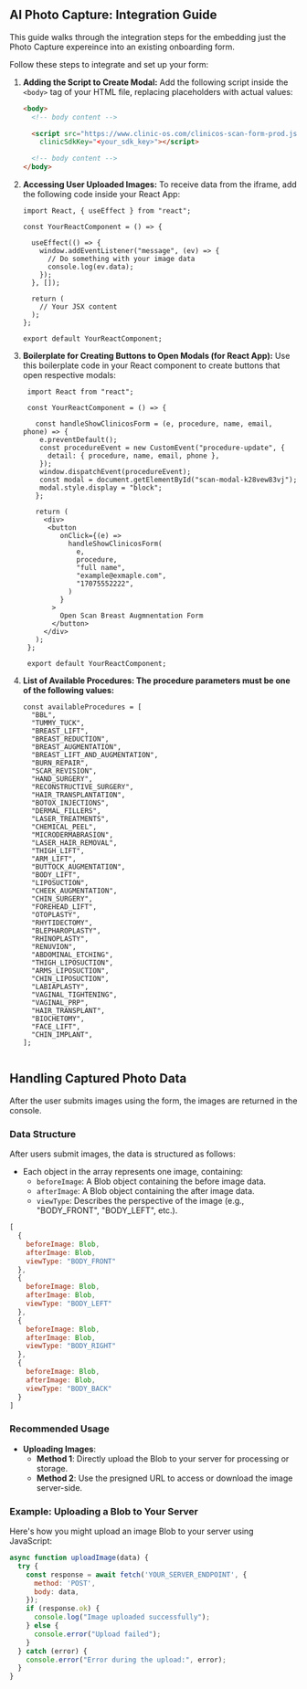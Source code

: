 ## AI Photo Capture: Integration Guide
This guide walks through the integration steps for the embedding just the Photo Capture expereince into an existing onboarding form.

Follow these steps to integrate and set up your form:
1. **Adding the Script to Create Modal:**
   Add the following script inside the `<body>` tag of your HTML file, replacing placeholders with actual values:
   ```HTML
   <body>
     <!-- body content -->
   
     <script src="https://www.clinic-os.com/clinicos-scan-form-prod.js" formName="onboarding-scan" themeColor="<hex_color>"
       clinicSdkKey="<your_sdk_key>"></script>
   
     <!-- body content -->
   </body>
   ```
2. **Accessing User Uploaded Images:**
   To receive data from the iframe, add the following code inside your React App:
   ```JSX
   import React, { useEffect } from "react";
   
   const YourReactComponent = () => {
   
     useEffect(() => {
       window.addEventListener("message", (ev) => {
         // Do something with your image data
         console.log(ev.data);
       });
     }, []);

     return (
       // Your JSX content
     );
   };
   
   export default YourReactComponent;
   ```


3. **Boilerplate for Creating Buttons to Open Modals (for React App):**
   Use this boilerplate code in your React component to create buttons that open respective modals:
   ```JSX
    import React from "react";
    
    const YourReactComponent = () => {
      
      const handleShowClinicosForm = (e, procedure, name, email, phone) => {
       e.preventDefault();
       const procedureEvent = new CustomEvent("procedure-update", {
         detail: { procedure, name, email, phone },
       });
       window.dispatchEvent(procedureEvent);
       const modal = document.getElementById("scan-modal-k28vew83vj");
       modal.style.display = "block";
      };
       
      return (
        <div>
         <button
            onClick={(e) =>
              handleShowClinicosForm(
                e,
                procedure,
                "full name",
                "example@exmaple.com",
                "17075552222",
              )
            }
          >
            Open Scan Breast Augmnentation Form
          </button>
        </div>
      );
    };
    
    export default YourReactComponent;

3. **List of Available Procedures: The procedure parameters must be one of the following values:**
   ```JSX
   const availableProcedures = [
     "BBL",
     "TUMMY_TUCK",
     "BREAST_LIFT",
     "BREAST_REDUCTION",
     "BREAST_AUGMENTATION",
     "BREAST_LIFT_AND_AUGMENTATION",
     "BURN_REPAIR",
     "SCAR_REVISION",
     "HAND_SURGERY",
     "RECONSTRUCTIVE_SURGERY",
     "HAIR_TRANSPLANTATION",
     "BOTOX_INJECTIONS",
     "DERMAL_FILLERS",
     "LASER_TREATMENTS",
     "CHEMICAL_PEEL",
     "MICRODERMABRASION",
     "LASER_HAIR_REMOVAL",
     "THIGH_LIFT",
     "ARM_LIFT",
     "BUTTOCK_AUGMENTATION",
     "BODY_LIFT",
     "LIPOSUCTION",
     "CHEEK_AUGMENTATION",
     "CHIN_SURGERY",
     "FOREHEAD_LIFT",
     "OTOPLASTY",
     "RHYTIDECTOMY",
     "BLEPHAROPLASTY",
     "RHINOPLASTY",
     "RENUVION",
     "ABDOMINAL_ETCHING",
     "THIGH_LIPOSUCTION",
     "ARMS_LIPOSUCTION",
     "CHIN_LIPOSUCTION",
     "LABIAPLASTY",
     "VAGINAL_TIGHTENING",
     "VAGINAL_PRP",
     "HAIR_TRANSPLANT",
     "BIOCHETOMY",
     "FACE_LIFT",
     "CHIN_IMPLANT",
   ];


## Handling Captured Photo Data
After the user submits images using the form, the images are returned in the console.

### Data Structure
After users submit images, the data is structured as follows:
- Each object in the array represents one image, containing:
  - `beforeImage`: A Blob object containing the before image data.
  - `afterImage`: A Blob object containing the after image data.
  - `viewType`: Describes the perspective of the image (e.g., "BODY_FRONT", "BODY_LEFT", etc.).

```javascript
[
  {
    beforeImage: Blob,
    afterImage: Blob,
    viewType: "BODY_FRONT"
  },
  {
    beforeImage: Blob,
    afterImage: Blob,
    viewType: "BODY_LEFT"
  },
  {
    beforeImage: Blob,
    afterImage: Blob,
    viewType: "BODY_RIGHT"
  },
  {
    beforeImage: Blob,
    afterImage: Blob,
    viewType: "BODY_BACK"
  }
]
```

### Recommended Usage
- **Uploading Images**:
  - **Method 1**: Directly upload the Blob to your server for processing or storage.
  - **Method 2**: Use the presigned URL to access or download the image server-side.

### Example: Uploading a Blob to Your Server
Here's how you might upload an image Blob to your server using JavaScript:

```javascript
async function uploadImage(data) {
  try {
    const response = await fetch('YOUR_SERVER_ENDPOINT', {
      method: 'POST',
      body: data,
    });
    if (response.ok) {
      console.log("Image uploaded successfully");
    } else {
      console.error("Upload failed");
    }
  } catch (error) {
    console.error("Error during the upload:", error);
  }
}
```
